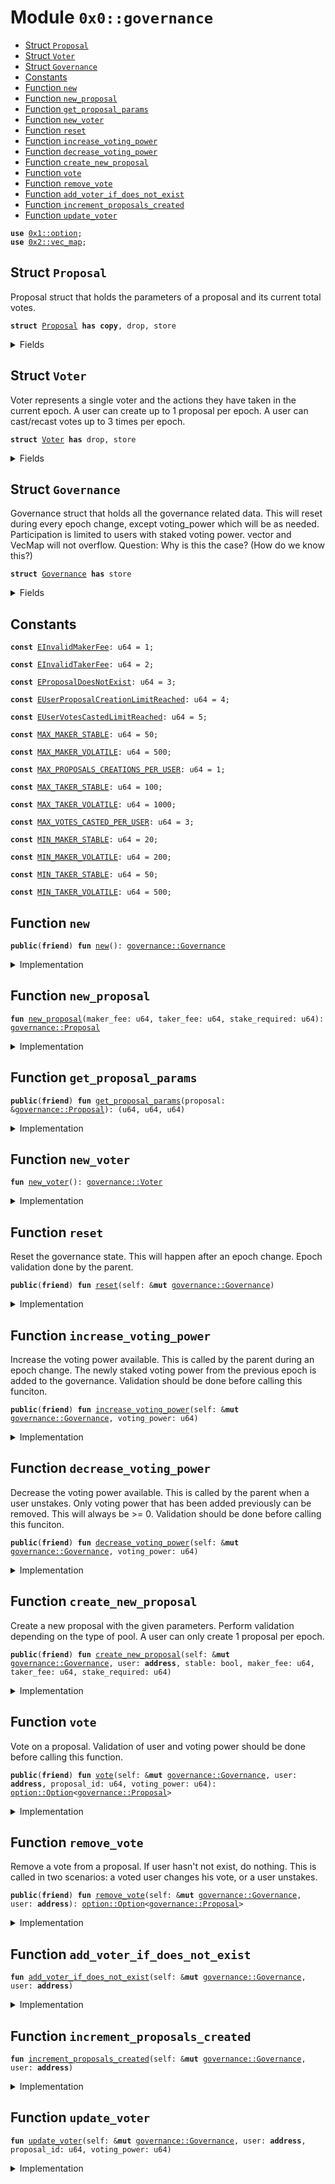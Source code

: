 
<a name="0x0_governance"></a>

# Module `0x0::governance`



-  [Struct `Proposal`](#0x0_governance_Proposal)
-  [Struct `Voter`](#0x0_governance_Voter)
-  [Struct `Governance`](#0x0_governance_Governance)
-  [Constants](#@Constants_0)
-  [Function `new`](#0x0_governance_new)
-  [Function `new_proposal`](#0x0_governance_new_proposal)
-  [Function `get_proposal_params`](#0x0_governance_get_proposal_params)
-  [Function `new_voter`](#0x0_governance_new_voter)
-  [Function `reset`](#0x0_governance_reset)
-  [Function `increase_voting_power`](#0x0_governance_increase_voting_power)
-  [Function `decrease_voting_power`](#0x0_governance_decrease_voting_power)
-  [Function `create_new_proposal`](#0x0_governance_create_new_proposal)
-  [Function `vote`](#0x0_governance_vote)
-  [Function `remove_vote`](#0x0_governance_remove_vote)
-  [Function `add_voter_if_does_not_exist`](#0x0_governance_add_voter_if_does_not_exist)
-  [Function `increment_proposals_created`](#0x0_governance_increment_proposals_created)
-  [Function `update_voter`](#0x0_governance_update_voter)


<pre><code><b>use</b> <a href="dependencies/move-stdlib/option.md#0x1_option">0x1::option</a>;
<b>use</b> <a href="dependencies/sui-framework/vec_map.md#0x2_vec_map">0x2::vec_map</a>;
</code></pre>



<a name="0x0_governance_Proposal"></a>

## Struct `Proposal`

Proposal struct that holds the parameters of a proposal and its current total votes.


<pre><code><b>struct</b> <a href="governance.md#0x0_governance_Proposal">Proposal</a> <b>has</b> <b>copy</b>, drop, store
</code></pre>



<details>
<summary>Fields</summary>


<dl>
<dt>
<code>maker_fee: u64</code>
</dt>
<dd>

</dd>
<dt>
<code>taker_fee: u64</code>
</dt>
<dd>

</dd>
<dt>
<code>stake_required: u64</code>
</dt>
<dd>

</dd>
<dt>
<code>votes: u64</code>
</dt>
<dd>

</dd>
</dl>


</details>

<a name="0x0_governance_Voter"></a>

## Struct `Voter`

Voter represents a single voter and the actions they have taken in the current epoch.
A user can create up to 1 proposal per epoch.
A user can cast/recast votes up to 3 times per epoch.


<pre><code><b>struct</b> <a href="governance.md#0x0_governance_Voter">Voter</a> <b>has</b> drop, store
</code></pre>



<details>
<summary>Fields</summary>


<dl>
<dt>
<code>proposal_id: <a href="dependencies/move-stdlib/option.md#0x1_option_Option">option::Option</a>&lt;u64&gt;</code>
</dt>
<dd>

</dd>
<dt>
<code>voting_power: <a href="dependencies/move-stdlib/option.md#0x1_option_Option">option::Option</a>&lt;u64&gt;</code>
</dt>
<dd>

</dd>
<dt>
<code>proposals_created: u64</code>
</dt>
<dd>

</dd>
<dt>
<code>votes_casted: u64</code>
</dt>
<dd>

</dd>
</dl>


</details>

<a name="0x0_governance_Governance"></a>

## Struct `Governance`

Governance struct that holds all the governance related data.
This will reset during every epoch change, except voting_power which will be as needed.
Participation is limited to users with staked voting power. vector and VecMap will not overflow.
Question: Why is this the case? (How do we know this?)


<pre><code><b>struct</b> <a href="governance.md#0x0_governance_Governance">Governance</a> <b>has</b> store
</code></pre>



<details>
<summary>Fields</summary>


<dl>
<dt>
<code>voting_power: u64</code>
</dt>
<dd>

</dd>
<dt>
<code>quorum: u64</code>
</dt>
<dd>

</dd>
<dt>
<code>winning_proposal: <a href="dependencies/move-stdlib/option.md#0x1_option_Option">option::Option</a>&lt;<a href="governance.md#0x0_governance_Proposal">governance::Proposal</a>&gt;</code>
</dt>
<dd>

</dd>
<dt>
<code>proposals: <a href="dependencies/move-stdlib/vector.md#0x1_vector">vector</a>&lt;<a href="governance.md#0x0_governance_Proposal">governance::Proposal</a>&gt;</code>
</dt>
<dd>

</dd>
<dt>
<code>voters: <a href="dependencies/sui-framework/vec_map.md#0x2_vec_map_VecMap">vec_map::VecMap</a>&lt;<b>address</b>, <a href="governance.md#0x0_governance_Voter">governance::Voter</a>&gt;</code>
</dt>
<dd>

</dd>
</dl>


</details>

<a name="@Constants_0"></a>

## Constants


<a name="0x0_governance_EInvalidMakerFee"></a>



<pre><code><b>const</b> <a href="governance.md#0x0_governance_EInvalidMakerFee">EInvalidMakerFee</a>: u64 = 1;
</code></pre>



<a name="0x0_governance_EInvalidTakerFee"></a>



<pre><code><b>const</b> <a href="governance.md#0x0_governance_EInvalidTakerFee">EInvalidTakerFee</a>: u64 = 2;
</code></pre>



<a name="0x0_governance_EProposalDoesNotExist"></a>



<pre><code><b>const</b> <a href="governance.md#0x0_governance_EProposalDoesNotExist">EProposalDoesNotExist</a>: u64 = 3;
</code></pre>



<a name="0x0_governance_EUserProposalCreationLimitReached"></a>



<pre><code><b>const</b> <a href="governance.md#0x0_governance_EUserProposalCreationLimitReached">EUserProposalCreationLimitReached</a>: u64 = 4;
</code></pre>



<a name="0x0_governance_EUserVotesCastedLimitReached"></a>



<pre><code><b>const</b> <a href="governance.md#0x0_governance_EUserVotesCastedLimitReached">EUserVotesCastedLimitReached</a>: u64 = 5;
</code></pre>



<a name="0x0_governance_MAX_MAKER_STABLE"></a>



<pre><code><b>const</b> <a href="governance.md#0x0_governance_MAX_MAKER_STABLE">MAX_MAKER_STABLE</a>: u64 = 50;
</code></pre>



<a name="0x0_governance_MAX_MAKER_VOLATILE"></a>



<pre><code><b>const</b> <a href="governance.md#0x0_governance_MAX_MAKER_VOLATILE">MAX_MAKER_VOLATILE</a>: u64 = 500;
</code></pre>



<a name="0x0_governance_MAX_PROPOSALS_CREATIONS_PER_USER"></a>



<pre><code><b>const</b> <a href="governance.md#0x0_governance_MAX_PROPOSALS_CREATIONS_PER_USER">MAX_PROPOSALS_CREATIONS_PER_USER</a>: u64 = 1;
</code></pre>



<a name="0x0_governance_MAX_TAKER_STABLE"></a>



<pre><code><b>const</b> <a href="governance.md#0x0_governance_MAX_TAKER_STABLE">MAX_TAKER_STABLE</a>: u64 = 100;
</code></pre>



<a name="0x0_governance_MAX_TAKER_VOLATILE"></a>



<pre><code><b>const</b> <a href="governance.md#0x0_governance_MAX_TAKER_VOLATILE">MAX_TAKER_VOLATILE</a>: u64 = 1000;
</code></pre>



<a name="0x0_governance_MAX_VOTES_CASTED_PER_USER"></a>



<pre><code><b>const</b> <a href="governance.md#0x0_governance_MAX_VOTES_CASTED_PER_USER">MAX_VOTES_CASTED_PER_USER</a>: u64 = 3;
</code></pre>



<a name="0x0_governance_MIN_MAKER_STABLE"></a>



<pre><code><b>const</b> <a href="governance.md#0x0_governance_MIN_MAKER_STABLE">MIN_MAKER_STABLE</a>: u64 = 20;
</code></pre>



<a name="0x0_governance_MIN_MAKER_VOLATILE"></a>



<pre><code><b>const</b> <a href="governance.md#0x0_governance_MIN_MAKER_VOLATILE">MIN_MAKER_VOLATILE</a>: u64 = 200;
</code></pre>



<a name="0x0_governance_MIN_TAKER_STABLE"></a>



<pre><code><b>const</b> <a href="governance.md#0x0_governance_MIN_TAKER_STABLE">MIN_TAKER_STABLE</a>: u64 = 50;
</code></pre>



<a name="0x0_governance_MIN_TAKER_VOLATILE"></a>



<pre><code><b>const</b> <a href="governance.md#0x0_governance_MIN_TAKER_VOLATILE">MIN_TAKER_VOLATILE</a>: u64 = 500;
</code></pre>



<a name="0x0_governance_new"></a>

## Function `new`



<pre><code><b>public</b>(<b>friend</b>) <b>fun</b> <a href="governance.md#0x0_governance_new">new</a>(): <a href="governance.md#0x0_governance_Governance">governance::Governance</a>
</code></pre>



<details>
<summary>Implementation</summary>


<pre><code><b>public</b>(<a href="dependencies/sui-framework/package.md#0x2_package">package</a>) <b>fun</b> <a href="governance.md#0x0_governance_new">new</a>(): <a href="governance.md#0x0_governance_Governance">Governance</a> {
    <a href="governance.md#0x0_governance_Governance">Governance</a> {
        voting_power: 0,
        quorum: 0,
        winning_proposal: <a href="dependencies/move-stdlib/option.md#0x1_option_none">option::none</a>(),
        proposals: <a href="dependencies/move-stdlib/vector.md#0x1_vector">vector</a>[],
        voters: <a href="dependencies/sui-framework/vec_map.md#0x2_vec_map_empty">vec_map::empty</a>(),
    }
}
</code></pre>



</details>

<a name="0x0_governance_new_proposal"></a>

## Function `new_proposal`



<pre><code><b>fun</b> <a href="governance.md#0x0_governance_new_proposal">new_proposal</a>(maker_fee: u64, taker_fee: u64, stake_required: u64): <a href="governance.md#0x0_governance_Proposal">governance::Proposal</a>
</code></pre>



<details>
<summary>Implementation</summary>


<pre><code><b>fun</b> <a href="governance.md#0x0_governance_new_proposal">new_proposal</a>(maker_fee: u64, taker_fee: u64, stake_required: u64): <a href="governance.md#0x0_governance_Proposal">Proposal</a> {
    <a href="governance.md#0x0_governance_Proposal">Proposal</a> {
        maker_fee,
        taker_fee,
        stake_required,
        votes: 0,
    }
}
</code></pre>



</details>

<a name="0x0_governance_get_proposal_params"></a>

## Function `get_proposal_params`



<pre><code><b>public</b>(<b>friend</b>) <b>fun</b> <a href="governance.md#0x0_governance_get_proposal_params">get_proposal_params</a>(proposal: &<a href="governance.md#0x0_governance_Proposal">governance::Proposal</a>): (u64, u64, u64)
</code></pre>



<details>
<summary>Implementation</summary>


<pre><code><b>public</b>(<a href="dependencies/sui-framework/package.md#0x2_package">package</a>) <b>fun</b> <a href="governance.md#0x0_governance_get_proposal_params">get_proposal_params</a>(proposal: &<a href="governance.md#0x0_governance_Proposal">Proposal</a>): (u64, u64, u64) {
    (proposal.maker_fee, proposal.taker_fee, proposal.stake_required)
}
</code></pre>



</details>

<a name="0x0_governance_new_voter"></a>

## Function `new_voter`



<pre><code><b>fun</b> <a href="governance.md#0x0_governance_new_voter">new_voter</a>(): <a href="governance.md#0x0_governance_Voter">governance::Voter</a>
</code></pre>



<details>
<summary>Implementation</summary>


<pre><code><b>fun</b> <a href="governance.md#0x0_governance_new_voter">new_voter</a>(): <a href="governance.md#0x0_governance_Voter">Voter</a> {
    <a href="governance.md#0x0_governance_Voter">Voter</a> {
        proposal_id: <a href="dependencies/move-stdlib/option.md#0x1_option_none">option::none</a>(),
        voting_power: <a href="dependencies/move-stdlib/option.md#0x1_option_none">option::none</a>(),
        proposals_created: 0,
        votes_casted: 0,
    }
}
</code></pre>



</details>

<a name="0x0_governance_reset"></a>

## Function `reset`

Reset the governance state. This will happen after an epoch change.
Epoch validation done by the parent.


<pre><code><b>public</b>(<b>friend</b>) <b>fun</b> <a href="governance.md#0x0_governance_reset">reset</a>(self: &<b>mut</b> <a href="governance.md#0x0_governance_Governance">governance::Governance</a>)
</code></pre>



<details>
<summary>Implementation</summary>


<pre><code><b>public</b>(<a href="dependencies/sui-framework/package.md#0x2_package">package</a>) <b>fun</b> <a href="governance.md#0x0_governance_reset">reset</a>(self: &<b>mut</b> <a href="governance.md#0x0_governance_Governance">Governance</a>) {
    self.proposals = <a href="dependencies/move-stdlib/vector.md#0x1_vector">vector</a>[];
    self.voters = <a href="dependencies/sui-framework/vec_map.md#0x2_vec_map_empty">vec_map::empty</a>();
    self.quorum = self.voting_power / 2;
    self.winning_proposal = <a href="dependencies/move-stdlib/option.md#0x1_option_none">option::none</a>();
}
</code></pre>



</details>

<a name="0x0_governance_increase_voting_power"></a>

## Function `increase_voting_power`

Increase the voting power available.
This is called by the parent during an epoch change.
The newly staked voting power from the previous epoch is added to the governance.
Validation should be done before calling this funciton.


<pre><code><b>public</b>(<b>friend</b>) <b>fun</b> <a href="governance.md#0x0_governance_increase_voting_power">increase_voting_power</a>(self: &<b>mut</b> <a href="governance.md#0x0_governance_Governance">governance::Governance</a>, voting_power: u64)
</code></pre>



<details>
<summary>Implementation</summary>


<pre><code><b>public</b>(<a href="dependencies/sui-framework/package.md#0x2_package">package</a>) <b>fun</b> <a href="governance.md#0x0_governance_increase_voting_power">increase_voting_power</a>(self: &<b>mut</b> <a href="governance.md#0x0_governance_Governance">Governance</a>, voting_power: u64) {
    self.voting_power = self.voting_power + voting_power;
}
</code></pre>



</details>

<a name="0x0_governance_decrease_voting_power"></a>

## Function `decrease_voting_power`

Decrease the voting power available.
This is called by the parent when a user unstakes.
Only voting power that has been added previously can be removed. This will always be >= 0.
Validation should be done before calling this funciton.


<pre><code><b>public</b>(<b>friend</b>) <b>fun</b> <a href="governance.md#0x0_governance_decrease_voting_power">decrease_voting_power</a>(self: &<b>mut</b> <a href="governance.md#0x0_governance_Governance">governance::Governance</a>, voting_power: u64)
</code></pre>



<details>
<summary>Implementation</summary>


<pre><code><b>public</b>(<a href="dependencies/sui-framework/package.md#0x2_package">package</a>) <b>fun</b> <a href="governance.md#0x0_governance_decrease_voting_power">decrease_voting_power</a>(self: &<b>mut</b> <a href="governance.md#0x0_governance_Governance">Governance</a>, voting_power: u64) {
    self.voting_power = self.voting_power - voting_power;
}
</code></pre>



</details>

<a name="0x0_governance_create_new_proposal"></a>

## Function `create_new_proposal`

Create a new proposal with the given parameters.
Perform validation depending on the type of pool.
A user can only create 1 proposal per epoch.


<pre><code><b>public</b>(<b>friend</b>) <b>fun</b> <a href="governance.md#0x0_governance_create_new_proposal">create_new_proposal</a>(self: &<b>mut</b> <a href="governance.md#0x0_governance_Governance">governance::Governance</a>, user: <b>address</b>, stable: bool, maker_fee: u64, taker_fee: u64, stake_required: u64)
</code></pre>



<details>
<summary>Implementation</summary>


<pre><code><b>public</b>(<a href="dependencies/sui-framework/package.md#0x2_package">package</a>) <b>fun</b> <a href="governance.md#0x0_governance_create_new_proposal">create_new_proposal</a>(
    self: &<b>mut</b> <a href="governance.md#0x0_governance_Governance">Governance</a>,
    user: <b>address</b>,
    stable: bool,
    maker_fee: u64,
    taker_fee: u64,
    stake_required: u64,
) {
    self.<a href="governance.md#0x0_governance_add_voter_if_does_not_exist">add_voter_if_does_not_exist</a>(user);
    self.<a href="governance.md#0x0_governance_increment_proposals_created">increment_proposals_created</a>(user);

    <b>if</b> (stable) {
        <b>assert</b>!(maker_fee &gt;= <a href="governance.md#0x0_governance_MIN_MAKER_STABLE">MIN_MAKER_STABLE</a> && maker_fee &lt;= <a href="governance.md#0x0_governance_MAX_MAKER_STABLE">MAX_MAKER_STABLE</a>, <a href="governance.md#0x0_governance_EInvalidMakerFee">EInvalidMakerFee</a>);
        <b>assert</b>!(taker_fee &gt;= <a href="governance.md#0x0_governance_MIN_TAKER_STABLE">MIN_TAKER_STABLE</a> && taker_fee &lt;= <a href="governance.md#0x0_governance_MAX_TAKER_STABLE">MAX_TAKER_STABLE</a>, <a href="governance.md#0x0_governance_EInvalidTakerFee">EInvalidTakerFee</a>);
    } <b>else</b> {
        <b>assert</b>!(maker_fee &gt;= <a href="governance.md#0x0_governance_MIN_MAKER_VOLATILE">MIN_MAKER_VOLATILE</a> && maker_fee &lt;= <a href="governance.md#0x0_governance_MAX_MAKER_VOLATILE">MAX_MAKER_VOLATILE</a>, <a href="governance.md#0x0_governance_EInvalidMakerFee">EInvalidMakerFee</a>);
        <b>assert</b>!(taker_fee &gt;= <a href="governance.md#0x0_governance_MIN_TAKER_VOLATILE">MIN_TAKER_VOLATILE</a> && taker_fee &lt;= <a href="governance.md#0x0_governance_MAX_TAKER_VOLATILE">MAX_TAKER_VOLATILE</a>, <a href="governance.md#0x0_governance_EInvalidTakerFee">EInvalidTakerFee</a>);
    };

    <b>let</b> proposal = <a href="governance.md#0x0_governance_new_proposal">new_proposal</a>(maker_fee, taker_fee, stake_required);
    self.proposals.push_back(proposal);
}
</code></pre>



</details>

<a name="0x0_governance_vote"></a>

## Function `vote`

Vote on a proposal.
Validation of user and voting power should be done before calling this function.


<pre><code><b>public</b>(<b>friend</b>) <b>fun</b> <a href="governance.md#0x0_governance_vote">vote</a>(self: &<b>mut</b> <a href="governance.md#0x0_governance_Governance">governance::Governance</a>, user: <b>address</b>, proposal_id: u64, voting_power: u64): <a href="dependencies/move-stdlib/option.md#0x1_option_Option">option::Option</a>&lt;<a href="governance.md#0x0_governance_Proposal">governance::Proposal</a>&gt;
</code></pre>



<details>
<summary>Implementation</summary>


<pre><code><b>public</b>(<a href="dependencies/sui-framework/package.md#0x2_package">package</a>) <b>fun</b> <a href="governance.md#0x0_governance_vote">vote</a>(
    self: &<b>mut</b> <a href="governance.md#0x0_governance_Governance">Governance</a>,
    user: <b>address</b>,
    proposal_id: u64,
    voting_power: u64,
): Option&lt;<a href="governance.md#0x0_governance_Proposal">Proposal</a>&gt; {
    // we can't validate user, voting_power. they must be validated before calling this function.
    <b>assert</b>!(proposal_id &lt; self.proposals.length(), <a href="governance.md#0x0_governance_EProposalDoesNotExist">EProposalDoesNotExist</a>);
    self.<a href="governance.md#0x0_governance_add_voter_if_does_not_exist">add_voter_if_does_not_exist</a>(user);
    self.<a href="governance.md#0x0_governance_update_voter">update_voter</a>(user, proposal_id, voting_power);

    <b>let</b> proposal = &<b>mut</b> self.proposals[proposal_id];
    proposal.votes = proposal.votes + voting_power;

    <b>if</b> (proposal.votes &gt;= self.quorum) {
        self.winning_proposal.swap_or_fill(*proposal);
    };

    self.winning_proposal // implicit <b>copy</b>?
}
</code></pre>



</details>

<a name="0x0_governance_remove_vote"></a>

## Function `remove_vote`

Remove a vote from a proposal.
If user hasn't not exist, do nothing.
This is called in two scenarios: a voted user changes his vote, or a user unstakes.


<pre><code><b>public</b>(<b>friend</b>) <b>fun</b> <a href="governance.md#0x0_governance_remove_vote">remove_vote</a>(self: &<b>mut</b> <a href="governance.md#0x0_governance_Governance">governance::Governance</a>, user: <b>address</b>): <a href="dependencies/move-stdlib/option.md#0x1_option_Option">option::Option</a>&lt;<a href="governance.md#0x0_governance_Proposal">governance::Proposal</a>&gt;
</code></pre>



<details>
<summary>Implementation</summary>


<pre><code><b>public</b>(<a href="dependencies/sui-framework/package.md#0x2_package">package</a>) <b>fun</b> <a href="governance.md#0x0_governance_remove_vote">remove_vote</a>(
    self: &<b>mut</b> <a href="governance.md#0x0_governance_Governance">Governance</a>,
    user: <b>address</b>
): Option&lt;<a href="governance.md#0x0_governance_Proposal">Proposal</a>&gt; {
    <b>if</b> (!self.voters.contains(&user)) <b>return</b> self.winning_proposal;
    <b>let</b> voter = &<b>mut</b> self.voters[&user];
    <b>if</b> (voter.proposal_id.is_none()) <b>return</b> self.winning_proposal;

    <b>let</b> votes = voter.voting_power.extract();

    <b>let</b> proposal = &<b>mut</b> self.proposals[voter.proposal_id.extract()];
    proposal.votes = proposal.votes - votes;

    // this was over quorum before, now it is not
    // it was the winning proposal before, now it is not
    <b>if</b> (proposal.votes + votes &gt;= self.quorum
        && proposal.votes &lt; self.quorum) {
        self.winning_proposal = <a href="dependencies/move-stdlib/option.md#0x1_option_none">option::none</a>(); // .extract() ?
    };

    self.winning_proposal
}
</code></pre>



</details>

<a name="0x0_governance_add_voter_if_does_not_exist"></a>

## Function `add_voter_if_does_not_exist`



<pre><code><b>fun</b> <a href="governance.md#0x0_governance_add_voter_if_does_not_exist">add_voter_if_does_not_exist</a>(self: &<b>mut</b> <a href="governance.md#0x0_governance_Governance">governance::Governance</a>, user: <b>address</b>)
</code></pre>



<details>
<summary>Implementation</summary>


<pre><code><b>fun</b> <a href="governance.md#0x0_governance_add_voter_if_does_not_exist">add_voter_if_does_not_exist</a>(self: &<b>mut</b> <a href="governance.md#0x0_governance_Governance">Governance</a>, user: <b>address</b>) {
    <b>if</b> (!self.voters.contains(&user)) {
        self.voters.insert(user, <a href="governance.md#0x0_governance_new_voter">new_voter</a>());
    };
}
</code></pre>



</details>

<a name="0x0_governance_increment_proposals_created"></a>

## Function `increment_proposals_created`



<pre><code><b>fun</b> <a href="governance.md#0x0_governance_increment_proposals_created">increment_proposals_created</a>(self: &<b>mut</b> <a href="governance.md#0x0_governance_Governance">governance::Governance</a>, user: <b>address</b>)
</code></pre>



<details>
<summary>Implementation</summary>


<pre><code><b>fun</b> <a href="governance.md#0x0_governance_increment_proposals_created">increment_proposals_created</a>(self: &<b>mut</b> <a href="governance.md#0x0_governance_Governance">Governance</a>, user: <b>address</b>) {
    <b>let</b> voter = &<b>mut</b> self.voters[&user];
    <b>assert</b>!(voter.proposals_created &lt; <a href="governance.md#0x0_governance_MAX_PROPOSALS_CREATIONS_PER_USER">MAX_PROPOSALS_CREATIONS_PER_USER</a>, <a href="governance.md#0x0_governance_EUserProposalCreationLimitReached">EUserProposalCreationLimitReached</a>);

    voter.proposals_created = voter.proposals_created + 1;
}
</code></pre>



</details>

<a name="0x0_governance_update_voter"></a>

## Function `update_voter`



<pre><code><b>fun</b> <a href="governance.md#0x0_governance_update_voter">update_voter</a>(self: &<b>mut</b> <a href="governance.md#0x0_governance_Governance">governance::Governance</a>, user: <b>address</b>, proposal_id: u64, voting_power: u64)
</code></pre>



<details>
<summary>Implementation</summary>


<pre><code><b>fun</b> <a href="governance.md#0x0_governance_update_voter">update_voter</a>(
    self: &<b>mut</b> <a href="governance.md#0x0_governance_Governance">Governance</a>,
    user: <b>address</b>,
    proposal_id: u64,
    voting_power: u64,
) {
    <b>let</b> voter = &<b>mut</b> self.voters[&user];
    <b>assert</b>!(voter.votes_casted &lt; <a href="governance.md#0x0_governance_MAX_VOTES_CASTED_PER_USER">MAX_VOTES_CASTED_PER_USER</a>, <a href="governance.md#0x0_governance_EUserVotesCastedLimitReached">EUserVotesCastedLimitReached</a>);

    voter.votes_casted = voter.votes_casted + 1;
    voter.proposal_id.swap_or_fill(proposal_id);
    voter.voting_power.swap_or_fill(voting_power);
}
</code></pre>



</details>

